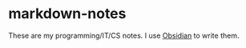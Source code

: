 # markdown-notes
 
These are my programming/IT/CS notes.
I use [Obsidian](https://obsidian.md/) to write them. 
